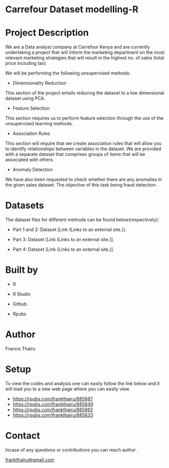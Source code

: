 # Carrefour Dataset modelling-R

# Project Description
We are a Data analyst company at Carrefour Kenya and are currently undertaking a project that will inform the marketing department on the most relevant marketing strategies that will result in the highest no. of sales (total price including tax). 

We will be performing the following unsupervised methods:

* Dimensionality Reduction

This section of the project entails reducing the dataset to a low dimensional dataset using PCA. 

* Feature Selection

This section requires us to perform feature selection through the use of the unsupervised learning methods.

* Association Rules

This section will require that we create association rules that will allow you to identify relationships between variables in the dataset. We are provided with a separate dataset that comprises groups of items that will be associated with others. 

* Anomaly Detection

We have also been requested to check whether there are any anomalies in the given sales dataset. The objective of this task being fraud detection.

# Datasets

The dataset files for different methods can be found below(respectively):

* Part 1 and 2: Dataset [Link (Links to an external site.)].

* Part 3: Dataset [Link (Links to an external site.)].

* Part 4: Dataset [Link (Links to an external site.)].


# Built by

* R

* R Studio

* Github

* Rpubs


# Author

Francis Thairu

# Setup

To view the codes and analysis one can easily follow the link below and it will lead you to a new web page where you can easily view

* https://rpubs.com/frankthairu/885887
* https://rpubs.com/frankthairu/885849
* https://rpubs.com/frankthairu/885862
* https://rpubs.com/frankthairu/885833

# Contact

Incase of any questions or contributions you can reach author .

frankthairu@gmail.com

